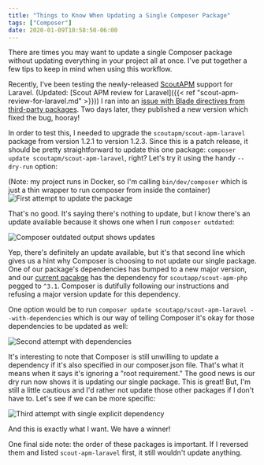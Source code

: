 ```yaml
---
title: "Things to Know When Updating a Single Composer Package"
tags: ["Composer"]
date: 2020-01-09T10:58:50-06:00
---
```


There are times you may want to update a single Composer package without updating everything in your project all at once. I've put together a few tips to keep in mind when using this workflow.

<!--more-->

Recently, I've been testing the newly-released [ScoutAPM](https://scoutapm.com) support for Laravel. (Updated: [Scout APM review for Laravel]({{< ref "scout-apm-review-for-laravel.md" >}})) I ran into an [issue with Blade directives from third-party packages](https://github.com/scoutapp/scout-apm-laravel/issues/45). Two days later, they published a new version which fixed the bug, hooray!

In order to test this, I needed to upgrade the `scoutapm/scout-apm-laravel` package from version 1.2.1 to version 1.2.3. Since this is a patch release, it should be pretty straightforward to update this one package: `composer update scoutapm/scout-apm-laravel`, right? Let's try it using the handy `--dry-run` option:

(Note: my project runs in Docker, so I'm calling `bin/dev/composer` which is just a thin wrapper to run composer from inside the container)
![First attempt to update the package](/images/things-to-know-when-updating-a-single-composer-package/01-first-attempt-to-update.png)

That's no good. It's saying there's nothing to update, but I know there's an update available because it shows one when I run `composer outdated`:

![Composer outdated output shows updates](/images/things-to-know-when-updating-a-single-composer-package/02-composer-outdated.png)

Yep, there's definitely an update available, but it's that second line which gives us a hint why Composer is choosing to not update our single package. One of our package's dependencies has bumped to a new major version, and our [current pacakge](https://packagist.org/packages/scoutapp/scout-apm-laravel#v1.2.1) has the dependency for `scoutapp/scout-apm-php` pegged to `^3.1`. Composer is dutifully following our instructions and refusing a major version update for this dependency.

One option would be to run `composer update scoutapp/scout-apm-laravel --with-dependencies` which is our way of telling Composer it's okay for those dependencies to be updated as well:

![Second attempt with dependencies](/images/things-to-know-when-updating-a-single-composer-package/03-with-dependencies.png)

It's interesting to note that Composer is still unwilling to update a dependency if it's also specified in our composer.json file. That's what it means when it says it's ignoring a "root requirement." The good news is our dry run now shows it is updating our single package. This is great! But, I'm still a little cautious and I'd rather not update those other packages if I don't have to. Let's see if we can be more specific:

![Third attempt with single explicit dependency](/images/things-to-know-when-updating-a-single-composer-package/04-explicit-dependency.png)

And this is exactly what I want. We have a winner! 

One final side note: the order of these packages is important. If I reversed them and listed `scout-apm-laravel` first, it still wouldn't update anything.